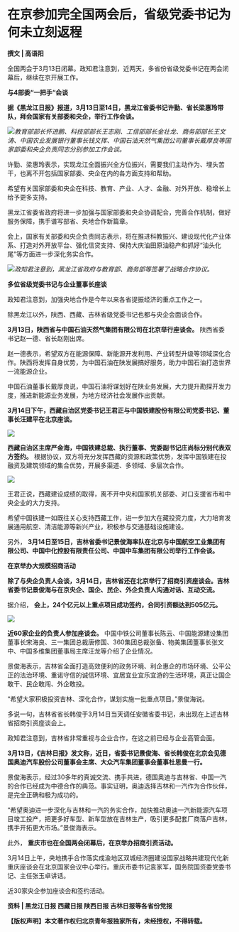 # 在京参加完全国两会后，省级党委书记为何未立刻返程

**撰文 | 高语阳**

全国两会于3月13日闭幕。政知君注意到，近两天，多省份省级党委书记在两会闭幕后，继续在京开展工作。

**与4部委“一把手“会谈**

**据《黑龙江日报》报道，3月13日至14日，黑龙江省委书记许勤、省长梁惠玲带队，拜会国家有关部委和央企，举行工作会谈。**

![](https://inews.gtimg.com/news_bt/OoanfkrB4yeYSu9A7x-PSlk5K3QQMA7m7AHtzqAu940LEAA/1000)_教育部部长怀进鹏、科技部部长王志刚、工信部部长金壮龙、商务部部长王文涛、中国农业发展银行董事长钱文挥、中国石油天然气集团公司董事长戴厚良等国家部委和央企负责同志分别参加工作会谈。_

许勤、梁惠玲表示，实现龙江全面振兴全方位振兴，需要我们主动作为、埋头苦干，也离不开包括国家部委、央企在内的各方面支持和帮助。

希望有关国家部委和央企在科技、教育、产业、人才、金融、对外开放、稳增长上给予更多支持。

黑龙江省委省政府将进一步加强与国家部委和央企协调配合，完善合作机制，做好服务保障，携手谱写部省、央地合作新篇章。

会上，国家有关部委和央企负责同志表示，将在推进科教振兴、建设现代化产业体系、打造对外开放平台、强化信贷支持、保持大庆油田原油稳产和抓好“油头化尾”等方面进一步深化务实合作。

![](https://inews.gtimg.com/news_bt/OroGPU2G6BXFyVCrM0S0TdwKAkBC3zQoxrfs3x1ywpwoQAA/1000)_政知君注意到，黑龙江省政府与教育部、商务部等签署了战略合作协议。_

**多位省级党委书记与企业董事长座谈**

政知君注意到，加强央地合作是今年以来各省提振经济的重点工作之一。

除黑龙江以外，陕西、西藏、吉林省级党委书记也都与央企会面谈合作。

**3月13日，陕西省与中国石油天然气集团有限公司在北京举行座谈会。** 陕西省委书记赵一德、省长赵刚出席。

赵一德表示，希望双方在能源保障、新能源开发利用、产业转型升级等领域深化合作。陕西将发挥自身优势，为中国石油在陕发展搞好服务，助力中国石油打造世界一流能源企业。

中国石油董事长戴厚良说，中国石油将谋划好在陕业务发展，大力提升勘探开发力度，推进新能源业务发展，为地方经济社会发展作出贡献。

**3月14日下午，西藏自治区党委书记王君正与中国铁建股份有限公司党委书记、董事长汪建平在北京座谈。**

![](https://inews.gtimg.com/news_bt/Onhb165_LztuqMTIrqQzbnWfg8y71y4JPB54d62gHmJnwAA/1000)

**西藏自治区主席严金海，中国铁建总裁、执行董事、党委副书记庄尚标分别代表双方签约。**
根据协议，双方将充分发挥西藏的资源和政策优势，发挥中国铁建在投融资及建筑领域的集合优势，开展多渠道、多领域、多层次合作。

![](https://inews.gtimg.com/news_bt/Opvbsxn9VlooWhBTwwMuscMM7Bc0ZD2kpnYLcuJY0hIuIAA/1000)

王君正说，西藏建设成绩的取得，离不开中央和国家机关部委、对口支援省市和中央企业的大力支持。

希望中国铁建一如既往关心支持西藏工作，进一步加大在藏投资力度，大力培育发展通用航空、清洁能源等新兴产业，积极参与交通基础设施建设。

另外， **3月14日至15日，吉林省委书记景俊海率队在北京与中国航空工业集团有限公司、中国中化控股有限责任公司、中国中车集团有限公司举行工作会谈。**

**在京举办大规模招商活动**

**除了与央企负责人会谈，3月14日，吉林省还在北京举行了招商引资座谈会。吉林省委书记景俊海与在京央企、国企、民企、外企负责人沟通对话、互动交流。**

据介绍， **会上，24个亿元以上重点项目成功签约，合同引资额达到505亿元。**

![](https://inews.gtimg.com/news_bt/Ot9mGqAxYHrIJiUY6qJSUjxUr2aarZ3S1H1pRRuGTCooUAA/1000)

**近60家企业的负责人参加座谈会。**
中国中铁公司董事长陈云、中国能源建设集团董事长宋海良、三一集团总裁唐修国、360集团总裁张备、物美集团董事长张文中、中国多维集团董事局主席汪龙等介绍了企业情况。

景俊海表示，吉林省全面打造高效便利的政务环境、利企惠企的市场环境、公平公正的法治环境、重诺守信的诚信环境、宜居宜业宜乐宜游的生活环境，真正让国企敢干、民企敢闯、外企敢投。

“希望大家积极投资吉林、深化合作，谋划实施一批重点项目。”景俊海说。

多说一句，吉林省省长韩俊于3月14日当天调任安徽省委书记，未出现在上述吉林省招商引资座谈会上。

政知君注意到，吉林省非常重视与企业合作，在这之前已经与企业高管会面。

**3月13日，《吉林日报》发文称，近日，省委书记景俊海、省长韩俊在北京会见德国奥迪汽车股份公司董事会主席、大众汽车集团董事会董事杜思曼一行。**

景俊海表示，经过30多年的真诚交流、携手共进，德国奥迪与吉林省、中国一汽的合作已经成为中德合作的典范。事实证明，奥迪选择吉林和一汽作为合作伙伴，是完全正确和极为成功的。

“希望奥迪进一步深化与吉林和一汽的务实合作，加快推动奥迪一汽新能源汽车项目竣工投产，把更多好车型、新车型放在吉林生产，吸引更多配套厂商落户吉林，携手开拓更大市场。”景俊海表示。

此外， **重庆市也在全国两会闭幕后，在京举办招商引资活动。**

3月14日上午，央地携手合作落实成渝地区双城经济圈建设国家战略共建现代化新重庆座谈会在北京国家会议中心举行。重庆市委书记袁家军，国务院国资委党委书记、主任张玉卓讲话。

近30家央企参加座谈会和签约活动。

**资料 | 黑龙江日报 西藏日报 陕西日报 吉林日报等各省份党报**

**【版权声明】本文著作权归北京青年报独家所有，未经授权，不得转载。**

